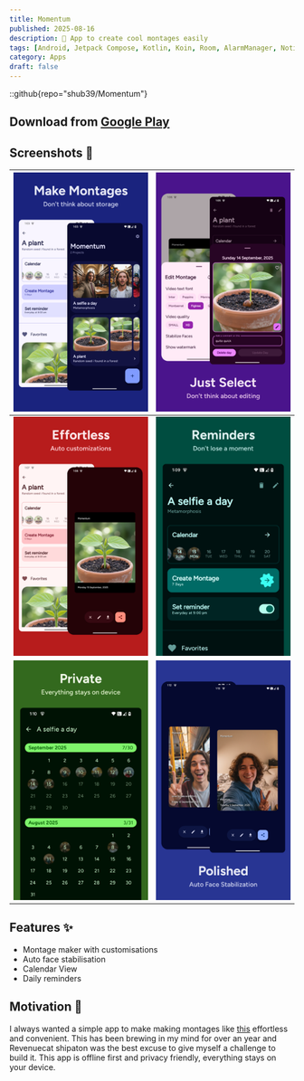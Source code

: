 ```yaml
---
title: Momentum
published: 2025-08-16
description: 🌿 App to create cool montages easily
tags: [Android, Jetpack Compose, Kotlin, Koin, Room, AlarmManager, Notifications, MlKit]
category: Apps
draft: false
---
```


::github{repo="shub39/Momentum"}

## Download from [Google Play](https://play.google.com/store/apps/details?id=shub39.momentum.play)

## Screenshots 📱
| ![1](https://raw.githubusercontent.com/shub39/Momentum/refs/heads/master/fastlane/metadata/android/en-US/images/phoneScreenshots/1.png) | ![2](https://raw.githubusercontent.com/shub39/Momentum/refs/heads/master/fastlane/metadata/android/en-US/images/phoneScreenshots/2.png) |
|:-:|:-:|
| ![3](https://raw.githubusercontent.com/shub39/Momentum/refs/heads/master/fastlane/metadata/android/en-US/images/phoneScreenshots/3.png) | ![4](https://raw.githubusercontent.com/shub39/Momentum/refs/heads/master/fastlane/metadata/android/en-US/images/phoneScreenshots/4.png) |
| ![5](https://raw.githubusercontent.com/shub39/Momentum/refs/heads/master/fastlane/metadata/android/en-US/images/phoneScreenshots/5.png) | ![6](https://raw.githubusercontent.com/shub39/Momentum/refs/heads/master/fastlane/metadata/android/en-US/images/phoneScreenshots/6.png) |

## Features ✨
- Montage maker with customisations
- Auto face stabilisation
- Calendar View
- Daily reminders

## Motivation 💭
I always wanted a simple app to make making montages
like [this](https://www.youtube.com/watch?v=65nfbW-27ps&t=21s&pp=ygURYWdlIDEyIHRvIG1hcnJpZWQ%3D)
effortless and convenient. This has been brewing in my mind
for over an year and Revenuecat shipaton was the best excuse to give myself a challenge to build it.
This app is offline first and privacy friendly,
everything stays on your device.